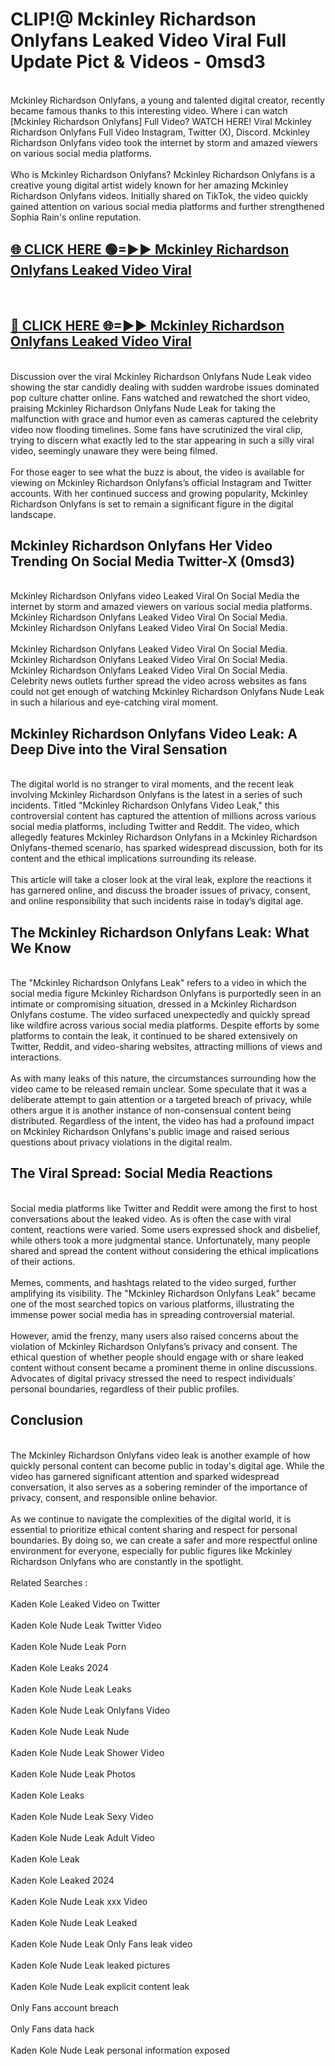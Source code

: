 # CLIP!@ Mckinley Richardson Onlyfans Leaked Video Viral Full Update Pict & Videos - 0msd3
<br>
Mckinley Richardson Onlyfans, a young and talented digital creator, recently became famous thanks to this interesting video. Where i can watch [Mckinley Richardson Onlyfans] Full Video? WATCH HERE! Viral Mckinley Richardson Onlyfans Full Video Instagram, Twitter (X), Discord. Mckinley Richardson Onlyfans video took the internet by storm and amazed viewers on various social media platforms.
<br><br>
Who is Mckinley Richardson Onlyfans? Mckinley Richardson Onlyfans is a creative young digital artist widely known for her amazing Mckinley Richardson Onlyfans videos. Initially shared on TikTok, the video quickly gained attention on various social media platforms and further strengthened Sophia Rain's online reputation.
<br>
<h2><a href="https://bestclip.site?title=Mckinley_Richardson_Onlyfans">🌐 CLICK HERE 🟢=►► Mckinley Richardson Onlyfans Leaked Video Viral</a></h2>
<br>
<h2><a href="https://bestclip.site?title=Mckinley_Richardson_Onlyfans">🔴 CLICK HERE 🌐=►► Mckinley Richardson Onlyfans Leaked Video Viral</a></h2>
<br>
Discussion over the viral Mckinley Richardson Onlyfans Nude Leak video showing the star candidly dealing with sudden wardrobe issues dominated pop culture chatter online. Fans watched and rewatched the short video, praising Mckinley Richardson Onlyfans Nude Leak for taking the malfunction with grace and humor even as cameras captured the celebrity video now flooding timelines. Some fans have scrutinized the viral clip, trying to discern what exactly led to the star appearing in such a silly viral video, seemingly unaware they were being filmed.
<br><br>
For those eager to see what the buzz is about, the video is available for viewing on Mckinley Richardson Onlyfans’s official Instagram and Twitter accounts. With her continued success and growing popularity, Mckinley Richardson Onlyfans is set to remain a significant figure in the digital landscape.
<br>
<h2>Mckinley Richardson Onlyfans Her Video Trending On Social Media Twitter-X (0msd3)</h2>
<br>
Mckinley Richardson Onlyfans video Leaked Viral On Social Media the internet by storm and amazed viewers on various social media platforms. Mckinley Richardson Onlyfans Leaked Video Viral On Social Media. Mckinley Richardson Onlyfans Leaked Video Viral On Social Media.
<br><br>
Mckinley Richardson Onlyfans Leaked Video Viral On Social Media. Mckinley Richardson Onlyfans Leaked Video Viral On Social Media. Mckinley Richardson Onlyfans Leaked Video Viral On Social Media. Celebrity news outlets further spread the video across websites as fans could not get enough of watching Mckinley Richardson Onlyfans Nude Leak in such a hilarious and eye-catching viral moment.
<br>
<h2>Mckinley Richardson Onlyfans Video Leak: A Deep Dive into the Viral Sensation</h2>
<br>
The digital world is no stranger to viral moments, and the recent leak involving Mckinley Richardson Onlyfans is the latest in a series of such incidents. Titled "Mckinley Richardson Onlyfans Video Leak," this controversial content has captured the attention of millions across various social media platforms, including Twitter and Reddit. The video, which allegedly features Mckinley Richardson Onlyfans in a Mckinley Richardson Onlyfans-themed scenario, has sparked widespread discussion, both for its content and the ethical implications surrounding its release.
<br><br>
This article will take a closer look at the viral leak, explore the reactions it has garnered online, and discuss the broader issues of privacy, consent, and online responsibility that such incidents raise in today’s digital age.
<br>
<h2>The Mckinley Richardson Onlyfans Leak: What We Know</h2>
<br>
The "Mckinley Richardson Onlyfans Leak" refers to a video in which the social media figure Mckinley Richardson Onlyfans is purportedly seen in an intimate or compromising situation, dressed in a Mckinley Richardson Onlyfans costume. The video surfaced unexpectedly and quickly spread like wildfire across various social media platforms. Despite efforts by some platforms to contain the leak, it continued to be shared extensively on Twitter, Reddit, and video-sharing websites, attracting millions of views and interactions.
<br><br>
As with many leaks of this nature, the circumstances surrounding how the video came to be released remain unclear. Some speculate that it was a deliberate attempt to gain attention or a targeted breach of privacy, while others argue it is another instance of non-consensual content being distributed. Regardless of the intent, the video has had a profound impact on Mckinley Richardson Onlyfans's public image and raised serious questions about privacy violations in the digital realm.
<br>
<h2>The Viral Spread: Social Media Reactions</h2>
<br>
Social media platforms like Twitter and Reddit were among the first to host conversations about the leaked video. As is often the case with viral content, reactions were varied. Some users expressed shock and disbelief, while others took a more judgmental stance. Unfortunately, many people shared and spread the content without considering the ethical implications of their actions.
<br><br>
Memes, comments, and hashtags related to the video surged, further amplifying its visibility. The "Mckinley Richardson Onlyfans Leak" became one of the most searched topics on various platforms, illustrating the immense power social media has in spreading controversial material.
<br><br>
However, amid the frenzy, many users also raised concerns about the violation of Mckinley Richardson Onlyfans’s privacy and consent. The ethical question of whether people should engage with or share leaked content without consent became a prominent theme in online discussions. Advocates of digital privacy stressed the need to respect individuals' personal boundaries, regardless of their public profiles.
<br>
<h2>Conclusion</h2>
<br>
The Mckinley Richardson Onlyfans video leak is another example of how quickly personal content can become public in today's digital age. While the video has garnered significant attention and sparked widespread conversation, it also serves as a sobering reminder of the importance of privacy, consent, and responsible online behavior.
<br><br>
As we continue to navigate the complexities of the digital world, it is essential to prioritize ethical content sharing and respect for personal boundaries. By doing so, we can create a safer and more respectful online environment for everyone, especially for public figures like Mckinley Richardson Onlyfans who are constantly in the spotlight.
<br><br>
Related Searches :
<br><br>
Kaden Kole Leaked Video on Twitter
<br><br>
Kaden Kole Nude Leak Twitter Video
<br><br>
Kaden Kole Nude Leak Porn
<br><br>
Kaden Kole Leaks 2024
<br><br>
Kaden Kole Nude Leak Leaks
<br><br>
Kaden Kole Nude Leak Onlyfans Video
<br><br>
Kaden Kole Nude Leak Nude
<br><br>
Kaden Kole Nude Leak Shower Video
<br><br>
Kaden Kole Nude Leak Photos
<br><br>
Kaden Kole Leaks
<br><br>
Kaden Kole Nude Leak Sexy Video
<br><br>
Kaden Kole Nude Leak Adult Video
<br><br>
Kaden Kole Leak
<br><br>
Kaden Kole Leaked 2024
<br><br>
Kaden Kole Nude Leak xxx Video
<br><br>
Kaden Kole Nude Leak Leaked
<br><br>
Kaden Kole Nude Leak Only Fans leak video
<br><br>
Kaden Kole Nude Leak leaked pictures
<br><br>
Kaden Kole Nude Leak explicit content leak
<br><br>
Only Fans account breach
<br><br>
Only Fans data hack
<br><br>
Kaden Kole Nude Leak personal information exposed